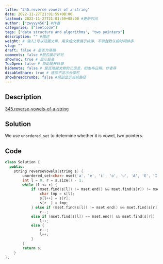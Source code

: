 ```yaml
---
title: "345.reverse vowels of a string"
date: 2022-11-27T21:01:59+08:00
lastmod: 2022-11-27T21:01:59+08:00 #更新时间
author: ["zwyyy456"] #作者
categories: ["leetcode"]
tags: ["data structure and algorithms", "two pointers"]
description: "" #描述
weight: # 输入1可以顶置文章，用来给文章展示排序，不填就默认按时间排序
slug: ""
draft: false # 是否为草稿
comments: false #是否展示评论
showToc: true # 显示目录
TocOpen: false # 自动展开目录
hidemeta: false # 是否隐藏文章的元信息，如发布日期、作者等
disableShare: true # 底部不显示分享栏
showbreadcrumbs: false #顶部显示当前路径
---
```

## Description
[345.reverse-vowels-of-a-string](https://leetcode.com/problems/reverse-vowels-of-a-string/)

## Solution
We use `unordered_set` to determine whether it is vowel, two pointers.

## Code
```cpp
class Solution {
  public:
    string reverseVowels(string s) {
        unordered_set<char> mset{'a', 'e', 'i', 'o', 'u', 'A', 'E', 'I', 'O', 'U'};
        int l = 0, r = s.size() - 1;
        while (l <= r) {
            if (mset.find(s[l]) != mset.end() && mset.find(s[r]) != mset.end()) {
                char tmp = s[l];
                s[l++] = s[r];
                s[r--] = tmp;
            } else if (mset.find(s[l]) != mset.end() && mset.find(s[r]) == mset.end())
                r--;
            else if (mset.find(s[l]) == mset.end() && mset.find(s[r]) != mset.end())
                l++;
            else {
                r--;
                l++;
            }
        }
        return s;
    }
};
```
